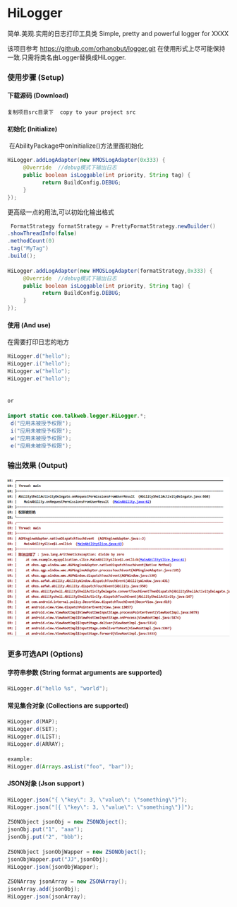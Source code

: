 # HiLogger
简单.美观.实用的日志打印工具类
Simple, pretty and powerful logger for XXXX

该项目参考
https://github.com/orhanobut/logger.git
在使用形式上尽可能保持一致.只需将类名由Logger替换成HiLogger.

### 使用步骤 (Setup)

#### 下载源码 (Download)

```
复制项目src目录下  copy to your project src
```

####  初始化 (Initialize)

​		在AbilityPackage中onInitialize()方法里面初始化

```java
HiLogger.addLogAdapter(new HMOSLogAdapter(0x333) {
     @Override  //debug模式下输出日志
     public boolean isLoggable(int priority, String tag) {
           return BuildConfig.DEBUG;
     }
});
```

更高级一点的用法,可以初始化输出格式
```java
 FormatStrategy formatStrategy = PrettyFormatStrategy.newBuilder()
.showThreadInfo(false)
.methodCount(0)
.tag("MyTag")
.build();

HiLogger.addLogAdapter(new HMOSLogAdapter(formatStrategy,0x333) {
     @Override  //debug模式下输出日志
     public boolean isLoggable(int priority, String tag) {
           return BuildConfig.DEBUG;
     }
});
```


####  使用 (And use)
在需要打印日志的地方
```java
HiLogger.d("hello");
HiLogger.i("hello");
HiLogger.w("hello");
HiLogger.e("hello");


or 

import static com.talkweb.logger.HiLogger.*;
 d("应用未被授予权限");
 i("应用未被授予权限");
 w("应用未被授予权限");
 e("应用未被授予权限");
```

### 输出效果 (Output)

![image-20201027155155871](README.assets/image-20201027155155871.png)

### 更多可选API (Options)

#### 字符串参数  (String format arguments are supported)

```java
HiLogger.d("hello %s", "world");
```

#### 常见集合对象  (Collections are supported)

```java
HiLogger.d(MAP);
HiLogger.d(SET);
HiLogger.d(LIST);
HiLogger.d(ARRAY);

example:
HiLogger.d(Arrays.asList("foo", "bar"));
```


####  JSON对象  (Json  support )
```java
HiLogger.json("{ \"key\": 3, \"value\": \"something\"}");
HiLogger.json("[{ \"key\": 3, \"value\": \"something\"}]");

ZSONObject jsonObj = new ZSONObject();
jsonObj.put("1", "aaa");
jsonObj.put("2", "bbb");

ZSONObject jsonObjWapper = new ZSONObject();
jsonObjWapper.put("JJ",jsonObj);
HiLogger.json(jsonObjWapper);

ZSONArray jsonArray = new ZSONArray();
jsonArray.add(jsonObj);
HiLogger.json(jsonArray);
```